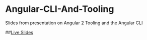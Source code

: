# Angular-CLI-And-Tooling
Slides from presentation on Angular 2 Tooling and the Angular CLI

##[Live Slides](https://mahopa.github.io/Angular-CLI-And-Tooling/slides.html)
